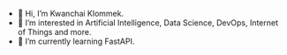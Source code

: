 - 👋 Hi, I’m Kwanchai Klommek.
- 👀 I’m interested in Artificial Intelligence, Data Science, DevOps, Internet of Things and more.
- 🌱 I’m currently learning FastAPI.

<!---
aiizloli-ecs/aiizloli-ecs is a ✨ special ✨ repository because its `README.md` (this file) appears on your GitHub profile.
You can click the Preview link to take a look at your changes.
--->
